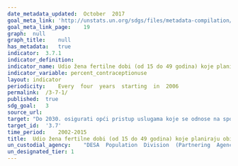 ```yaml
---	
date_metadata_updated:	October  2017  
goal_meta_link:	'http://unstats.un.org/sdgs/files/metadata-compilation/Metadata-Goal-3.pdf'
goal_meta_link_page:	19
graph:	null
graph_title:	null
has_metadata:	true
indicator:	3.7.1
indicator_definition:	
indicator_name:	Udio žena fertilne dobi (od 15 do 49 godina) koje planiraju obitelj suvremenim metodama
indicator_variable:	percent_contraceptionuse
layout:	indicator
periodicity:	Every  four  years  starting  in  2006
permalink:	/3-7-1/
published:	true
sdg_goal:	3
source_url:	
target:	"Do 2030. osigurati opći pristup uslugama koje se odnose na spolno i reproduktivno zdravlje, uključujući planiranje obitelji, informiranje i obrazovanje, kao i integriranje pitanja reproduktivnog zdravlja u nacionalne strategije i programe"
target_id:	'3.7'
time_period:	2002-2015
title:	Udio žena fertilne dobi (od 15 do 49 godina) koje planiraju obitelj suvremenim metodama
un_custodial_agency:	"DESA  Population  Division  (Partnering  Agencies:  UNFPA,  WHO)"
un_designated_tier:	1
---	
```

